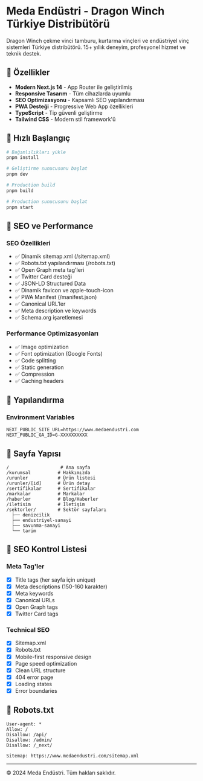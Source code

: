 # Meda Endüstri - Dragon Winch Türkiye Distribütörü

Dragon Winch çekme vinci tamburu, kurtarma vinçleri ve endüstriyel vinç sistemleri Türkiye distribütörü. 15+ yıllık deneyim, profesyonel hizmet ve teknik destek.

## 🌟 Özellikler

- **Modern Next.js 14** - App Router ile geliştirilmiş
- **Responsive Tasarım** - Tüm cihazlarda uyumlu
- **SEO Optimizasyonu** - Kapsamlı SEO yapılandırması
- **PWA Desteği** - Progressive Web App özellikleri
- **TypeScript** - Tip güvenli geliştirme
- **Tailwind CSS** - Modern stil framework'ü

## 🚀 Hızlı Başlangıç

```bash
# Bağımlılıkları yükle
pnpm install

# Geliştirme sunucusunu başlat
pnpm dev

# Production build
pnpm build

# Production sunucusunu başlat
pnpm start
```

## 📱 SEO ve Performance

### SEO Özellikleri

- ✅ Dinamik sitemap.xml (/sitemap.xml)
- ✅ Robots.txt yapılandırması (/robots.txt)
- ✅ Open Graph meta tag'leri
- ✅ Twitter Card desteği
- ✅ JSON-LD Structured Data
- ✅ Dinamik favicon ve apple-touch-icon
- ✅ PWA Manifest (/manifest.json)
- ✅ Canonical URL'ler
- ✅ Meta description ve keywords
- ✅ Schema.org işaretlemesi

### Performance Optimizasyonları

- ✅ Image optimization
- ✅ Font optimization (Google Fonts)
- ✅ Code splitting
- ✅ Static generation
- ✅ Compression
- ✅ Caching headers

## 🔧 Yapılandırma

### Environment Variables

```env
NEXT_PUBLIC_SITE_URL=https://www.medaendustri.com
NEXT_PUBLIC_GA_ID=G-XXXXXXXXXX
```

## 📄 Sayfa Yapısı

```
/                   # Ana sayfa
/kurumsal          # Hakkımızda
/urunler           # Ürün listesi
/urunler/[id]      # Ürün detay
/sertifikalar      # Sertifikalar
/markalar          # Markalar
/haberler          # Blog/Haberler
/iletisim          # İletişim
/sektorler/        # Sektör sayfaları
  ├── denizcilik
  ├── endustriyel-sanayi
  ├── savunma-sanayi
  └── tarim
```

## 🎯 SEO Kontrol Listesi

### Meta Tag'ler

- [x] Title tags (her sayfa için unique)
- [x] Meta descriptions (150-160 karakter)
- [x] Meta keywords
- [x] Canonical URLs
- [x] Open Graph tags
- [x] Twitter Card tags

### Technical SEO

- [x] Sitemap.xml
- [x] Robots.txt
- [x] Mobile-first responsive design
- [x] Page speed optimization
- [x] Clean URL structure
- [x] 404 error page
- [x] Loading states
- [x] Error boundaries

## 🤖 Robots.txt

```
User-agent: *
Allow: /
Disallow: /api/
Disallow: /admin/
Disallow: /_next/

Sitemap: https://www.medaendustri.com/sitemap.xml
```

---

© 2024 Meda Endüstri. Tüm hakları saklıdır.
